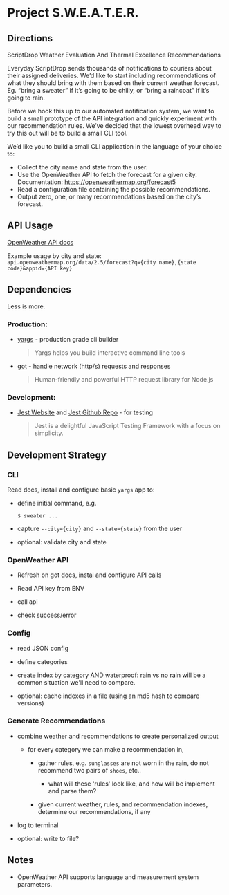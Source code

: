 # Project S.W.E.A.T.E.R.

## Directions

ScriptDrop Weather Evaluation And Thermal Excellence Recommendations

Everyday ScriptDrop sends thousands of notifications to couriers about their assigned deliveries.
We’d like to start including recommendations of what they should bring with them based on their current weather forecast.
Eg. “bring a sweater” if it’s going to be chilly, or “bring a raincoat” if it’s going to rain.

Before we hook this up to our automated notification system, we want to build a small prototype of the API integration and quickly experiment with our recommendation rules.
We’ve decided that the lowest overhead way to try this out will be to build a small CLI tool.

We’d like you to build a small CLI application in the language of your choice to:

- Collect the city name and state from the user.
- Use the OpenWeather API to fetch the forecast for a given city. Documentation: https://openweathermap.org/forecast5
- Read a configuration file containing the possible recommendations.
- Output zero, one, or many recommendations based on the city’s forecast.

## API Usage

[OpenWeather API docs](https://openweathermap.org/current)

Example usage by city and state: `api.openweathermap.org/data/2.5/forecast?q={city name},{state code}&appid={API key}`

## Dependencies

Less is more.

### Production:

- [yargs](https://github.com/yargs/yargs) - production grade cli builder

  > Yargs helps you build interactive command line tools

- [got](https://github.com/sindresorhus/got) - handle network (http/s) requests and responses

  > Human-friendly and powerful HTTP request library for Node.js

### Development:

- [Jest Website](https://jestjs.io/) and [Jest Github Repo](https://github.com/facebook/jest) - for testing

  > Jest is a delightful JavaScript Testing Framework with a focus on simplicity.

## Development Strategy

### CLI

Read docs, install and configure basic `yargs` app to:

- define initial command, e.g.

    ```shell
    $ sweater ...
    ```

- capture `--city={city}` and `--state={state}` from the user

- optional: validate city and state

### OpenWeather API

- Refresh on got docs, instal and configure API calls

- Read API key from ENV

- call api

- check success/error

### Config

- read JSON config

- define categories

- create index by category AND waterproof: rain vs no rain will be a common situation we'll need to compare.

- optional: cache indexes in a file (using an md5 hash to compare versions)

### Generate Recommendations

- combine weather and recommendations to create personalized output

    - for every category we can make a recommendation in,

        - gather rules, e.g. `sunglasses` are not worn in the rain, do not recommend two pairs of `shoes`, etc..

            - what will these 'rules' look like, and how will be implement and parse them?

        - given current weather, rules, and recommendation indexes, determine our recommendations, if any

- log to terminal

- optional: write to file?

## Notes

- OpenWeather API supports language and measurement system parameters.
